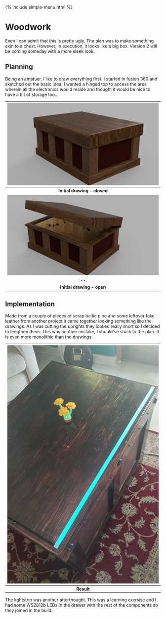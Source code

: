 {% include simple-menu.html %}

# Woodwork

Even I can admit that this is pretty ugly. The plan was to make something akin to a chest. However, in execution, it looks like a big box. Version 2 will be coming someday with a more sleek look.

## Planning

Being an amatuer, I like to draw everything first. I started in fusion 360 and sketched out the basic idea.
I wanted a hinged top to access the area wherein all the electronics would reside and thought it would be nice to have a bit of storage too...

|![Plan1](images/plan.png?raw=true "Initial plan")|
|:--:|
| <b>Initial drawing - closed</b> |
|![Plan2](images/open.png?raw=true "Initial plan")|
|:--:|
| <b>Initial drawing - open</b> |

## Implementation

Made from a couple of pieces of scrap baltic pine and some leftover fake leather from another project it came together looking something like the drawings. As I was cutting the uprights they looked really short so I decided to lengthen them. This was another mistake, I should've stuck to the plan. It is even more monolithic than the drawings.

|![Table2](images/table2.jpg?raw=true "Result")|
|:--:|
| <b>Result</b> |

The lightstrip was another afterthought. This was a learning exersise and I had some WS2812b LEDs in the drawer with the rest of the components so they joined in the build.
